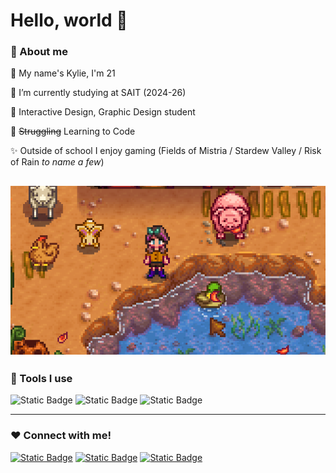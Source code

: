 # Hello, world 👋 

### 🌼 About me 

🍄 My name's Kylie, I'm 21 

🌱 I’m currently studying at SAIT (2024-26) 

📔 Interactive Design, Graphic Design student  

👾 ~~Struggling~~ Learning to Code 

✨ Outside of school I enjoy gaming (Fields of Mistria / Stardew Valley / Risk of Rain *to name a few*) 

![Game Image](Images/Stardew.png)
---

### 🧸 Tools I use 

![Static Badge](https://img.shields.io/badge/Adobe%20Illustrator-orange?logo=adobe%20illustrator&logoColor=black) 
![Static Badge](https://img.shields.io/badge/Adobe%20Photoshop-blue?logo=adobe%20photoshop&logoColor=black) 
![Static Badge](https://img.shields.io/badge/Figma-red?logo=figma&logoColor=white) 

---
### ♥️ Connect with me! 

[![Static Badge](https://img.shields.io/badge/Linkedin-blue?logo=Linkedin&logoColor=white)](http://www.linkedin.com/in/kylie-farrell-809bb230b)
    [![Static Badge](https://img.shields.io/badge/Steam-white?logo=Steam&logoColor=blue)](https://steamcommunity.com/id/kylieaimee/)
[![Static Badge](https://img.shields.io/badge/Spotify-black?logo=Spotify&logoColor=Green)](https://open.spotify.com/user/kiwi_art_2003?si=b9ab59c8998f4ee1)
